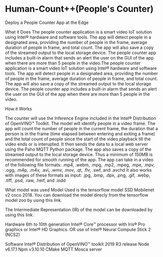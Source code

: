 # Human-Count++(People's Counter) 

Deploy a People Counter App at the Edge

What it Does
The people counter application is a smart video IoT solution using Intel® hardware and software tools. The app will detect people in a designated area, providing the number of people in the frame, average duration of people in frame, and total count. The app will also save a copy of the streamed output to the local storage device. The people counter app includes a built-in alarm that sends an alert the user on the GUI of the app when there are more than 5 people in the video.The people counter application is a smart video IoT solution using Intel® hardware and software tools. The app will detect people in a designated area, providing the number of people in the frame, average duration of people in frame, and total count. The app will also save a copy of the streamed output to the local storage device. The people counter app includes a built-in alarm that sends an alert the user on the GUI of the app when there are more than 5 people in the video.

How it Works

The counter will use the Inference Engine included in the Intel® Distribution of OpenVINO™ Toolkit. The model will identify people in a video frame. The app will count the number of people in the current frame, the duration that a person is in the frame (time elapsed between entering and exiting a frame) and the total count of people since the start of the video playback till the video ends or is interupted. It then sends the data to a local web server using the Paho MQTT Python package. The app also saves a copy of the streamed output to the local storage device. Thus a minimum of 150MB is recommended for smooth running of the app.
The app can take in a video of the following file formats: .mp4, .webm, .mpg, .mp2, .mpeg, .mpe, .mpv, .ogg, .m4p, .m4v, .avi, .wmv, .mov, .qt, .flv, .swf, and .avchd
It also works with images of these formats as input: .jpg, .bmp, .dpx, .png, .gif, .webp, .tiff, .psd, .raw, .heif, and .indd

What model was used
Model Used is the tensorflow model SSD Mobilenet v2 coco 2018. You can download the model direcly from the tensorflow model zoo by using this link.

The Intermediate Representation (IR) of the model can be downloaded by using this link.

Hardware
6th to 10th generation Intel® Core™ processor with Iris® Pro graphics or Intel® HD Graphics.
OR use of Intel® Neural Compute Stick 2 (NCS2)

Software
Intel® Distribution of OpenVINO™ toolkit 2019 R3 release
Node v6.17.1
Npm v3.10.10
CMake
MQTT Mosca server





